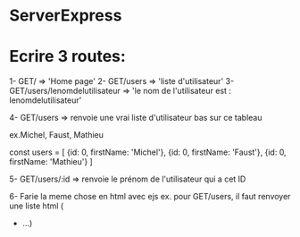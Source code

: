 # ServerExpress

# Ecrire 3 routes:

1- GET/ => 'Home page'
2- GET/users => 'liste d\'utilisateur'
3- GET/users/lenomdelutilisateur => 'le nom de l'utilisateur est : lenomdelutilisateur'

4- GET/users => renvoie une vrai liste d'utilisateur bas sur ce tableau

ex.Michel, Faust, Mathieu

const users = [
{id: 0, firstName: 'Michel'},
{id: 0, firstName: 'Faust'},
{id: 0, firstName: 'Mathieu'}
]

5- GET/users/:id => renvoie le prénom de l'utilisateur qui a cet ID

6- Farie la meme chose en html avec ejs
ex. pour GET/users, il faut renvoyer une liste html (<ul> <li>...)
